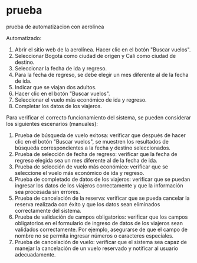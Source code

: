 # prueba
prueba de automatizacion con aerolinea 

Automatizado:
1. Abrir el sitio web de la aerolínea.
Hacer clic en el botón "Buscar vuelos".
2. Seleccionar Bogotá como ciudad de origen y Cali como ciudad de destino.
3. Seleccionar la fecha de ida y regreso. 
4. Para la fecha de regreso, se debe elegir un mes diferente al de la fecha de ida.
5. Indicar que se viajan dos adultos.
6. Hacer clic en el botón "Buscar vuelos".
7. Seleccionar el vuelo más económico de ida y regreso.
8. Completar los datos de los viajeros.


Para verificar el correcto funcionamiento del sistema, se pueden considerar los siguientes escenarios (manuales):

1. Prueba de búsqueda de vuelo exitosa: verificar que después de hacer clic en el botón "Buscar vuelos", se muestren los resultados de búsqueda correspondientes a la fecha y destino seleccionados.
2. Prueba de selección de fecha de regreso: verificar que la fecha de regreso elegida sea un mes diferente al de la fecha de ida.
3. Prueba de selección de vuelo más económico: verificar que se seleccione el vuelo más económico de ida y regreso.
4. Prueba de completado de datos de los viajeros: verificar que se puedan ingresar los datos de los viajeros correctamente y que la información sea procesada sin errores.
5. Prueba de cancelación de la reserva: verificar que se pueda cancelar la reserva realizada con éxito y que los datos sean eliminados correctamente del sistema.
6. Prueba de validación de campos obligatorios: verificar que los campos obligatorios en el formulario de ingreso de datos de los viajeros sean validados correctamente. Por ejemplo, asegurarse de que el campo de nombre no se permita ingresar números o caracteres especiales.
7. Prueba de cancelación de vuelo: verificar que el sistema sea capaz de manejar la cancelación de un vuelo reservado y notificar al usuario adecuadamente. 

